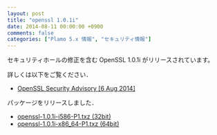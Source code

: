 ```yaml
---
layout: post
title: "openssl 1.0.1i"
date: 2014-08-11 00:00:00 +0900
comments: false
categories: ["Plamo 5.x 情報", "セキュリティ情報"]
---
```


セキュリティホールの修正を含む OpenSSL 1.0.1i がリリースされています。

詳しくは以下をご覧ください．

* [OpenSSL Security Advisory [6 Aug 2014]](http://www.openssl.org/news/secadv_20140806.txt)

パッケージをリリースしました．

* [openssl-1.0.1i-i586-P1.txz (32bit)](ftp://plamo.linet.gr.jp/pub/Plamo-5.x/x86/plamo/00_base/openssl-1.0.1i-i586-P1.txz)
* [openssl-1.0.1i-x86_64-P1.txz (64bit)](ftp://plamo.linet.gr.jp/pub/Plamo-5.x/x86_64/plamo/00_base/openssl-1.0.1i-x86_64-P1.txz)
